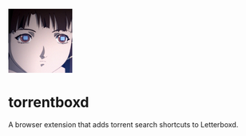 ![icon](icon.png)
# torrentboxd
A browser extension that adds torrent search shortcuts to Letterboxd.
